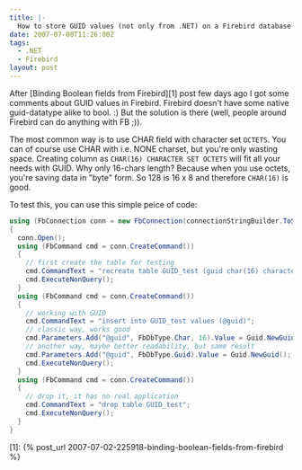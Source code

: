 ```yaml
---
title: |-
  How to store GUID values (not only from .NET) on a Firebird database
date: 2007-07-08T11:26:00Z
tags:
  - .NET
  - Firebird
layout: post
---
```

After [Binding Boolean fields from Firebird][1] post few days ago I got some comments about GUID values in Firebird. Firebird doesn't have some native guid-datatype alike to bool. :) But the solution is there (well, people around Firebird can do anything with FB ;)).

The most common way is to use CHAR field with character set `OCTETS`. You can of course use CHAR with i.e. NONE charset, but you're only wasting space. Creating column as `CHAR(16) CHARACTER SET OCTETS` will fit all your needs with GUID. Why only 16-chars length? Because when you use octets, you're saving data in "byte" form. So 128 is 16 x 8 and therefore `CHAR(16)` is good.

To test this, you can use this simple peice of code:

```csharp
using (FbConnection conn = new FbConnection(connectionStringBuilder.ToString()))
{
  conn.Open();
  using (FbCommand cmd = conn.CreateCommand())
  {
    // first create the table for testing
    cmd.CommandText = "recreate table GUID_test (guid char(16) character set octets)";
    cmd.ExecuteNonQuery();
  }
  using (FbCommand cmd = conn.CreateCommand())
  {
    // working with GUID
    cmd.CommandText = "insert into GUID_test values (@guid)";
    // classic way, works good
    cmd.Parameters.Add("@guid", FbDbType.Char, 16).Value = Guid.NewGuid().ToByteArray();
    // another way, maybe better readability, but same result
    cmd.Parameters.Add("@guid", FbDbType.Guid).Value = Guid.NewGuid();
    cmd.ExecuteNonQuery();
  }
  using (FbCommand cmd = conn.CreateCommand())
  {
    // drop it, it has no real application
    cmd.CommandText = "drop table GUID_test";
    cmd.ExecuteNonQuery();
  }
}
```

[1]: {% post_url 2007-07-02-225918-binding-boolean-fields-from-firebird %}
